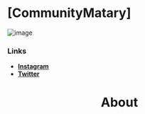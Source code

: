 # [CommunityMatary] 
![image](https://user-images.githubusercontent.com/92306660/160721045-10a55c43-bb0e-41e1-b69a-473f5f62d66a.png)
### Links
- **[Instagram](https://www.instagram.com/community_matary/)** 
- **[Twitter ](https://twitter.com/CommunityMatary)** 






<h1 align="center">
 About
</h1>

<div align="center">




